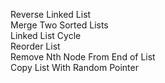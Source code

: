 Reverse Linked List   	
Merge Two Sorted Lists   	
Linked List Cycle   	
Reorder List   	
Remove Nth Node From End of List   	
Copy List With Random Pointer
